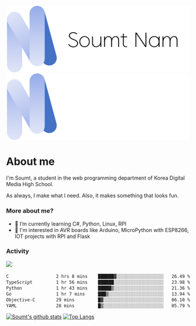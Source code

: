 <p align="center">
  <img src="https://github.com/soumt-r/soumt-r/blob/main/soumt.png?raw=true#gh-light-mode-only" style="width:500px">
  <img src="https://github.com/soumt-r/soumt-r/blob/main/soumt_dark.png?raw=true#gh-dark-mode-only" style="width:500px">
</p>

# About me

I'm Soumt, a student in the web programming department of Korea Digital Media High School.

As always, I make what I need. Also, it makes something that looks fun.

### More about me?
- 🌱 I’m currently learning C#, Python, Linux, RPI
- :pushpin: I'm interested in AVR boards like Arduino, MicroPython with ESP8266, IOT projects with RPI and Flask


### Activity
<img height="400" img src="https://wakatime.com/share/@soumt_r/0e4d0df5-374b-4c75-8ddb-57d54d739f69.svg"></img>

<!--START_SECTION:waka-->

```text
C                  2 hrs 8 mins    ██████▓░░░░░░░░░░░░░░░░░░   26.49 %
TypeScript         1 hr 56 mins    ██████░░░░░░░░░░░░░░░░░░░   23.98 %
Python             1 hr 43 mins    █████▒░░░░░░░░░░░░░░░░░░░   21.36 %
Go                 1 hr 7 mins     ███▒░░░░░░░░░░░░░░░░░░░░░   13.94 %
Objective-C        29 mins         █▓░░░░░░░░░░░░░░░░░░░░░░░   06.10 %
YAML               28 mins         █▒░░░░░░░░░░░░░░░░░░░░░░░   05.79 %
```

<!--END_SECTION:waka-->

[![Soumt's github stats](https://github-readme-stats.vercel.app/api?username=soumt-r)](https://github.com/anuraghazra/github-readme-stats)
[![Top Langs](https://github-readme-stats.vercel.app/api/top-langs/?username=soumt-r&layout=compact)](https://github.com/anuraghazra/github-readme-stats)

